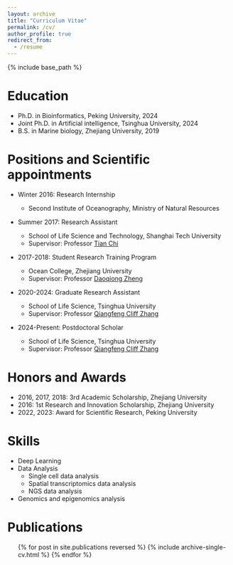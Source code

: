 ```yaml
---
layout: archive
title: "Curriculum Vitae"
permalink: /cv/
author_profile: true
redirect_from:
  - /resume
---
```


{% include base_path %}

Education
======
* Ph.D. in Bioinformatics, Peking University, 2024
* Joint Ph.D. in Artificial intelligence, Tsinghua University, 2024
* B.S. in Marine biology, Zhejiang University, 2019

Positions and Scientific appointments
======
* Winter 2016: Research Internship
  * Second Institute of Oceanography, Ministry of Natural Resources

* Summer 2017: Research Assistant
  * School of Life Science and Technology, Shanghai Tech University
  * Supervisor: Professor [Tian Chi](https://slst.shanghaitech.edu.cn/ct_en/main.htm)

* 2017-2018: Student Research Training Program
  * Ocean College, Zhejiang University 
  * Supervisor: Professor [Daoqiong Zheng](https://person.zju.edu.cn/en/daoqiongzheng)

* 2020-2024: Graduate Research Assistant
  * School of Life Science, Tsinghua University
  * Supervisor: Professor [Qiangfeng Cliff Zhang](https://life.tsinghua.edu.cn/lifeen/info/1034/1075.htm)

* 2024-Present: Postdoctoral Scholar
  * School of Life Science, Tsinghua University
  * Supervisor: Professor [Qiangfeng Cliff Zhang](https://life.tsinghua.edu.cn/lifeen/info/1034/1075.htm)
  
Honors and Awards
======
* 2016, 2017, 2018: 3rd Academic Scholarship, Zhejiang University
* 2016: 1st Research and Innovation Scholarship, Zhejiang University 
* 2022, 2023: Award for Scientific Research, Peking University

Skills
======
* Deep Learning
* Data Analysis
  * Single cell data analysis
  * Spatial transcriptomics data analysis
  * NGS data analysis
* Genomics and epigenomics analysis

Publications
======
  <ul>{% for post in site.publications reversed %}
    {% include archive-single-cv.html %}
  {% endfor %}</ul>
  

